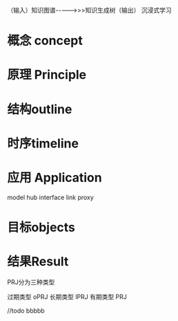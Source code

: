 
（输入）知识图谱----->>>知识生成树（输出） 沉浸式学习


# 概念 concept
# 原理 Principle

# 结构outline

# 时序timeline

# 应用 Application

model  hub  interface link  proxy 
# 目标objects
# 结果Result



PRJ分为三种类型

过期类型 oPRJ
长期类型 lPRJ
有期类型 PRJ
  

//todo bbbbb



